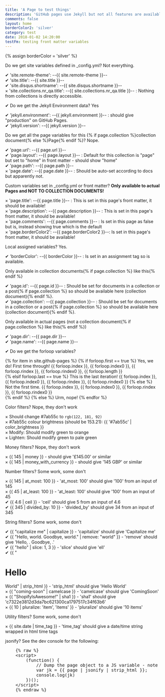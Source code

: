```yaml
---
title: 'A Page to test things'
description: 'GitHub pages use Jekyll but not all features are available. This page is for testing what works and what doesn\'t'
comments: false
layout: home
borderColor2: 'silver'
category: test
date: 2018-01-02 14:20:00
testFm: testing front matter variables
---
```


{% assign borderColor = 'silver' %}

<div style="border:1px solid {{ borderColor }}">
  <p>Do we get site variables defined in _config.yml? Not everything.</p>
  <p>
    &#10004; 'site.remote-theme': --{{ site.remote-theme }}--<br>
    &#10004; 'site.title': --{{ site.title }}--<br>
    &#10004; 'site.disqus.shortname': --{{ site.disqus.shortname }}--<br>
    &times;  'site.collections.nr_qa.title': --{{ site.collections.nr_qa.title }}-- : Nothing from collections is directly accessible.<br>
  </p>
</div>

<div style="border:1px solid {{ borderColor }}">
  <p>&#10004; Do we get the Jekyll Environment data? Yes</p>
  <p>
    &#10004; 'jekyll.environment': --{{ jekyll.environment }}-- : should give "production" on GitHub Pages.<br>
    &#10004; 'jekyll.version': --{{ jekyll.version }}--<br>
  </p>
</div>

<div style="border:1px solid {{ borderColor }}">
  <p>Do we get all the page variables for this {% if page.collection %}collection document{% else %}Page{% endif %}? Nope.</p>
  <p>
    &#10004; 'page.url': --{{ page.url }}--<br>
    &#10004; 'page.layout': --{{ page.layout }}-- : Default for this collection is "page" but set to "home" in front matter - should show "home"<br>
    &#10004; 'page.path': --{{ page.path }}--<br>
    &times;  'page.date': --{{ page.date }}-- : Should be auto-set according to docs but apparently not.<br>
  </p>

  <p>Custom variables set in _config.yml or front matter? <b>Only available to actual Pages and NOT TO COLLECTION DOCUMENTS!</b></p>
  <p>
    &times;  'page.title': --{{ page.title }}-- : This is set in this page's front matter, it should be available! <br>
    &times;  'page.description': --{{ page.description }}-- : This is set in this page's front matter, it should be available! <br>
    &times;  'page.comments': --{{ page.comments }}-- : Is set in this page as false but is, instead showing true which is the default<br>
    &times;  'page.borderColor2': --{{ page.borderColor2 }}--: Is set in this page's front matter, it should be available!<br>
  </p>

  <p>Local assigned variables? Yes.</p>
  <p>
    &#10004; 'borderColor': --{{ borderColor }}-- : Is set in an assignment tag so is available.<br>
  </p>

  <p>Only available in collection documents{% if page.collection %} like this{% endif %}</p>
  <p>
    &#10004; 'page.id': --{{ page.id }}-- : Should be set for documents in a collection or a post{% if page.collection %} so should be available here (collection document){% endif %}.<br>
    &#10004; 'page.collection': --{{ page.collection }}-- : Should be set for documents in a collection or a post{% if page.collection %} so should be available here (collection document){% endif %}.<br>
  </p>

  <p>Only available in actual pages (not a collection document{% if page.collection %} like this{% endif %})</p>
  <p>
    &#10004; 'page.dir': --{{ page.dir }}--<br>
    &#10004; 'page.name': --{{ page.name }}--<br>
  </p>
</div>

<div style="border:1px solid {{ borderColor }}">
  <p>&#10004; Do we get the forloop variables?</p>
  <p>
  {% for item in site.github-pages %}
    {% if forloop.first == true %}
      Yes, we do! First time through! {{ forloop.index }}, {{ forloop.index0 }}, {{ forloop.rindex }}, {{ forloop.rindex0 }}, {{ forloop.length }}<br>
    {% elsif forloop.last == true %}
      This is the last iteration! {{ forloop.index }}, {{ forloop.index0 }}, {{ forloop.rindex }}, {{ forloop.rindex0 }}
    {% else %}
      Not the first time. {{ forloop.index }}, {{ forloop.index0 }}, {{ forloop.rindex }}, {{ forloop.rindex0 }}<br>
    {% endif %}
  {% else %}
    Urm, nope!
  {% endfor %}
  </p>
</div>

<div style="border:1px solid {{ borderColor }}">
  <p>Color filters? Nope, they don't work</p>
  <p>
    &times; <span style="background-color:{{ '#7ab55c' | color_to_rgb }}">Should change #7ab55c to <code>rgb(122, 181, 92)</code></span> <br>
    &times; #7ab55c colour brightness (should be 153.21): {{ '#7ab55c' | color_brightness }} <br>
    &times; <span style="background-color:{{ '#7ab55c' | color_modify: 'red', 255 }}">Modify: Should modify green to orange</span> <br>
    &times; <span style="background-color:{{ '#7ab55c' | color_lighten: 30 }}">Lighten: Should modify green to pale green</span>
  </p>
</div>

<div style="border:1px solid {{ borderColor }}">
  <p>Money filters? Nope, they don't work</p>
  <p>
    &times; {{ 145 | money }} - should give '£145.00' or similar<br>
    &times; {{ 145 | money_with_currency }} - should give '145 GBP' or similar
  </p>
</div>

<div style="border:1px solid {{ borderColor }}">
  <p>Number filters? Some work, some don't</p>
  <p>
    &times; {{ 145 | at_most: 100 }} - 'at_most: 100' should give '100' from an input of 145<br>
    &times; {{ 45 | at_least: 100 }} - 'at_least: 100' should give '100' from an input of 45 <br>
    &#10004; {{ 4.6 | ceil }} - 'ceil' should give 5 from an input of 4.6 <br>
    &#10004; {{ 345 | divided_by: 10 }} - 'divided_by' should give 34 from an input of 345
  </p>
</div>


<div style="border:1px solid {{ borderColor }}">
  <p>String filters? Some work, some don't</p>
  <p>
    &#10004; {{ "capitalize me" | capitalize }} - 'capitalize' should give 'Capitalize me'<br>
    &#10004; {{ "Hello, world. Goodbye, world." | remove: "world" }} - 'remove' should give 'Hello, . Goodbye, .'<br>
    &#10004; {{ "hello" | slice: 1, 3 }} - 'slice' should give 'ell'<br>
    &#10004; {{ "<h1>Hello</h1> World" | strip_html }} - 'strip_html' should give 'Hello World'<br>
    &times; {{ "coming-soon" | camelcase }} - 'camelcase' should give 'ComingSoon'<br>
    &times; {{ "ShopifyIsAwesome!" | sha1 }} - 'sha1' should give 'c7322e3812d3da7bc621300ca1797517c34f63b6'<br>
    &times; {{ 10 | pluralize: 'item', 'items' }} - 'pluralize' should give '10 items'<br>
  </p>
</div>

<div style="border:1px solid {{ borderColor }}">
  <p>Utility filters? Some work, some don't</p>
  <p>
    &times; {{ site.date | time_tag }} - 'time_tag' should give a date/time string wrapped in html time tags<br>
  </p>
</div>

<div style="border:1px solid {{ borderColor }}">
  <p>jsonify? See the dev console for the following:</p>
  <pre>
    {% raw %}
    &lt;script>
        (function() &#123;
            // Dump the page object to a JS variable - note we have to strip or escape the html
            var jk = &#123;&#123; page | jsonify | strip_html &#125;&#125;&#59;
            console.log(jk)
        &#125;)()&#59;
    &lt;/script>
    {% endraw %}
  </pre>
</div>

<!--
<div style="border:1px solid {{ borderColor }}">
  <p>This page object</p>
  <pre>{{ page | inspect }}</pre>
</div>

<div style="border:1px solid {{ borderColor }}">
  <p>site object</p>
  <pre>{{ site | inspect }}</pre>
</div>
-->

<script>
    (function() {
        // Dump the page object to a JS variable - note we have to strip or escape the html
        var jk_page = {{ page | jsonify | strip_html }};
        console.log('--PAGE (jsonify)--', jk_page)
        var jk_site = {{ site | jsonify | strip_html }};
        console.log('--SITE (jsonify)--', jk_site)
        var jk_pages = {{ site.pages | jsonify | strip_html }};
        console.log('--SITE.PAGES (jsonify)--', jk_pages)
        //var layout = {{ layout | jsonify }}
        //console.log('--LAYOUT (jsonify)--', layout)
    })();
</script>

